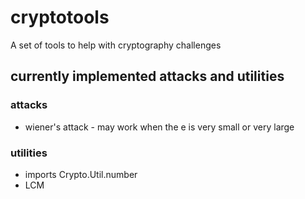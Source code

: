 # cryptotools
A set of tools to help with cryptography challenges

## currently implemented attacks and utilities

### attacks

- wiener's attack - may work when the e is very small or very large

### utilities

- imports Crypto.Util.number
- LCM

